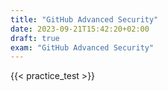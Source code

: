 ```yaml
---
title: "GitHub Advanced Security"
date: 2023-09-21T15:42:20+02:00
draft: true
exam: "GitHub Advanced Security"
---
```


{{< practice_test >}}
